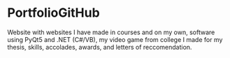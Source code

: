 # PortfolioGitHub
Website with websites I have made in courses and on my own, software using PyQt5 and .NET (C#/VB), my video game from college
I made for my thesis, skills, accolades, awards, and letters of reccomendation. 
